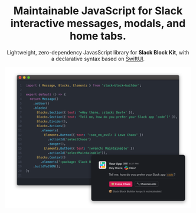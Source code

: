 <p id=start align="center">
    <h1 align="center">Maintainable JavaScript for Slack interactive messages, modals, and home tabs.</h1>
</p>

<p align="center">
    Lightweight, zero-dependency JavasScript library for <strong>Slack Block Kit</strong>, with a declarative syntax based on <a href="https://developer.apple.com/documentation/swiftui">SwiftUI</a>.
</p>

![An example of using Block Builder](resources/images/main/hero-image.png)
